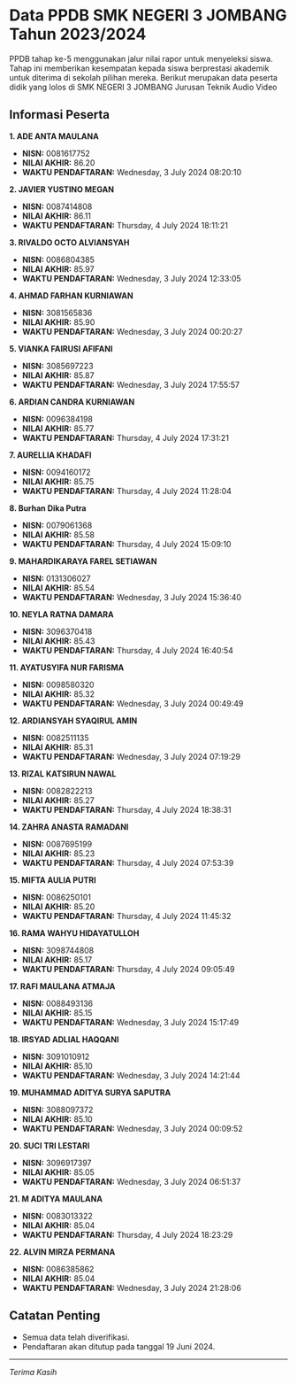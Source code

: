 # Data PPDB SMK NEGERI 3 JOMBANG Tahun 2023/2024
PPDB tahap ke-5 menggunakan jalur nilai rapor untuk menyeleksi siswa. Tahap ini memberikan kesempatan kepada siswa berprestasi akademik untuk diterima di sekolah pilihan mereka. 
Berikut merupakan data peserta didik yang lolos di SMK NEGERI 3 JOMBANG Jurusan Teknik Audio Video

## Informasi Peserta 
**1. ADE ANTA MAULANA**
- **NISN:** 0081617752
- **NILAI AKHIR:** 86.20
- **WAKTU PENDAFTARAN:** Wednesday, 3 July 2024 08:20:10

**2. JAVIER YUSTINO MEGAN**
- **NISN:** 0087414808
- **NILAI AKHIR:** 86.11
- **WAKTU PENDAFTARAN:** Thursday, 4 July 2024 18:11:21

**3. RIVALDO OCTO ALVIANSYAH**
- **NISN:** 0086804385
- **NILAI AKHIR:** 85.97
- **WAKTU PENDAFTARAN:** Wednesday, 3 July 2024 12:33:05

**4. AHMAD FARHAN KURNIAWAN**
- **NISN:** 3081565836
- **NILAI AKHIR:** 85.90
- **WAKTU PENDAFTARAN:** Wednesday, 3 July 2024 00:20:27

**5. VIANKA FAIRUSI AFIFANI**
- **NISN:** 3085697223
- **NILAI AKHIR:** 85.87
- **WAKTU PENDAFTARAN:** Wednesday, 3 July 2024 17:55:57

**6. ARDIAN CANDRA KURNIAWAN**
- **NISN:** 0096384198
- **NILAI AKHIR:** 85.77
- **WAKTU PENDAFTARAN:** Thursday, 4 July 2024 17:31:21

**7. AURELLIA KHADAFI**
- **NISN:** 0094160172
- **NILAI AKHIR:** 85.75
- **WAKTU PENDAFTARAN:** Thursday, 4 July 2024 11:28:04

**8. Burhan Dika Putra**
- **NISN:** 0079061368
- **NILAI AKHIR:** 85.58
- **WAKTU PENDAFTARAN:** Thursday, 4 July 2024 15:09:10

**9. MAHARDIKARAYA FAREL SETIAWAN**
- **NISN:** 0131306027
- **NILAI AKHIR:** 85.54
- **WAKTU PENDAFTARAN:** Wednesday, 3 July 2024 15:36:40

**10. NEYLA RATNA DAMARA**
- **NISN:** 3096370418
- **NILAI AKHIR:** 85.43
- **WAKTU PENDAFTARAN:** Thursday, 4 July 2024 16:40:54

**11. AYATUSYIFA NUR FARISMA**
- **NISN:** 0098580320
- **NILAI AKHIR:** 85.32
- **WAKTU PENDAFTARAN:** Wednesday, 3 July 2024 00:49:49

**12. ARDIANSYAH SYAQIRUL AMIN**
- **NISN:** 0082511135
- **NILAI AKHIR:** 85.31
- **WAKTU PENDAFTARAN:** Wednesday, 3 July 2024 07:19:29

**13. RIZAL KATSIRUN NAWAL**
- **NISN:** 0082822213
- **NILAI AKHIR:** 85.27
- **WAKTU PENDAFTARAN:** Thursday, 4 July 2024 18:38:31

**14. ZAHRA ANASTA RAMADANI**
- **NISN:** 0087695199
- **NILAI AKHIR:** 85.23
- **WAKTU PENDAFTARAN:** Thursday, 4 July 2024 07:53:39

**15. MIFTA AULIA PUTRI**
- **NISN:** 0086250101
- **NILAI AKHIR:** 85.20
- **WAKTU PENDAFTARAN:** Thursday, 4 July 2024 11:45:32

**16. RAMA WAHYU HIDAYATULLOH**
- **NISN:** 3098744808
- **NILAI AKHIR:** 85.17
- **WAKTU PENDAFTARAN:** Thursday, 4 July 2024 09:05:49

**17. RAFI MAULANA ATMAJA**
- **NISN:** 0088493136
- **NILAI AKHIR:** 85.15
- **WAKTU PENDAFTARAN:** Wednesday, 3 July 2024 15:17:49

**18. IRSYAD ADLIAL HAQQANI**
- **NISN:** 3091010912
- **NILAI AKHIR:** 85.10
- **WAKTU PENDAFTARAN:** Wednesday, 3 July 2024 14:21:44

**19. MUHAMMAD ADITYA SURYA SAPUTRA**
- **NISN:** 3088097372
- **NILAI AKHIR:** 85.10
- **WAKTU PENDAFTARAN:** Wednesday, 3 July 2024 00:09:52

**20. SUCI TRI LESTARI**
- **NISN:** 3096917397
- **NILAI AKHIR:** 85.05
- **WAKTU PENDAFTARAN:** Wednesday, 3 July 2024 06:51:37

**21. M ADITYA MAULANA**
- **NISN:** 0083013322
- **NILAI AKHIR:** 85.04
- **WAKTU PENDAFTARAN:** Thursday, 4 July 2024 18:23:29

**22. ALVIN MIRZA PERMANA**
- **NISN:** 0086385862
- **NILAI AKHIR:** 85.04
- **WAKTU PENDAFTARAN:** Wednesday, 3 July 2024 21:28:06

## Catatan Penting

- Semua data telah diverifikasi.
- Pendaftaran akan ditutup pada tanggal 19 Juni 2024.
---
_Terima Kasih_